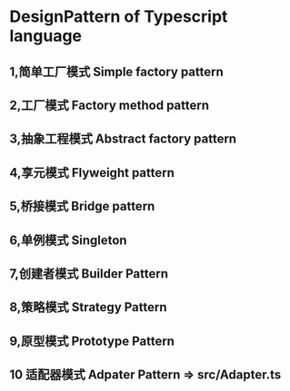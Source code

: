 # DesignPattern of Typescript language

## 1,简单工厂模式 Simple factory pattern
## 2,工厂模式  Factory method pattern
## 3,抽象工程模式 Abstract factory pattern
## 4,享元模式 Flyweight pattern
## 5,桥接模式 Bridge pattern
## 6,单例模式 Singleton
## 7,创建者模式 Builder Pattern
## 8,策略模式 Strategy Pattern
## 9,原型模式 Prototype Pattern
## 10 适配器模式 Adpater Pattern => src/Adapter.ts
